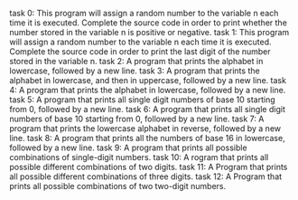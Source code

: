 task 0: This program will assign a random number to the variable n each time it is executed. Complete the source code in order to print whether the number stored in the variable n is positive or negative.
task 1: This program will assign a random number to the variable n each time it is executed. Complete the source code in order to print the last digit of the number stored in the variable n.
task 2: A program that prints the alphabet in lowercase, followed by a new line.
task 3: A program that prints the alphabet in lowercase, and then in uppercase, followed by a new line.
task 4: A program that prints the alphabet in lowercase, followed by a new line.
task 5: A program that prints all single digit numbers of base 10 starting from 0, followed by a new line.
task 6: A program that prints all single digit numbers of base 10 starting from 0, followed by a new line.
task 7: A program that prints the lowercase alphabet in reverse, followed by a new line.
task 8: A program that prints all the numbers of base 16 in lowercase, followed by a new line.
task 9: A program that prints all possible combinations of single-digit numbers.
task 10: A rogram that prints all possible different combinations of two digits. 
task 11: A Program that prints all possible different combinations of three digits.
task 12: A Program that prints all possible combinations of two two-digit numbers.

